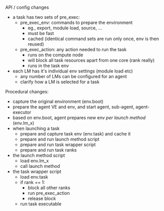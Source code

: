 
 API / config changes

   - a task has two sets of pre_exec:
     - pre_exec_env: commands to prepare the environment
       - eg., export, module load, source, ...
       - must be fast
       - cached (identical command sets are run only once, env is then reused)
     - pre_exec_action: any action needed to run the task
       - runs on the compute node
       - will block all task resources apart from one core (rank really)
       - runs in the task env
   - each LM has it's individual env settings (module load etc)
     - any number of LMs can be configured for an agent
     - clarify how a LM is selected for a task


Procedural changes:

   - capture the original environment (env.boot)
   - prepare the agent VE and env, and start agent, sub-agent, agent-executor
   - based on env.boot, agent prepares new env *per launch method* (env.lm_x)
   - when launching a task
     - prepare and capture task env (env.task) and cache it
     - prepare and run launch method script
     - prepare and run task wrapper script
     - prepare and run task ranks
   - the launch method script
     - load env.lm_x
     - call launch method
   - the task wrapper script
     - load env.task
     - if rank == 1:
       - block all other ranks
       - run pre_exec_action
       - release block
     - run task executable
